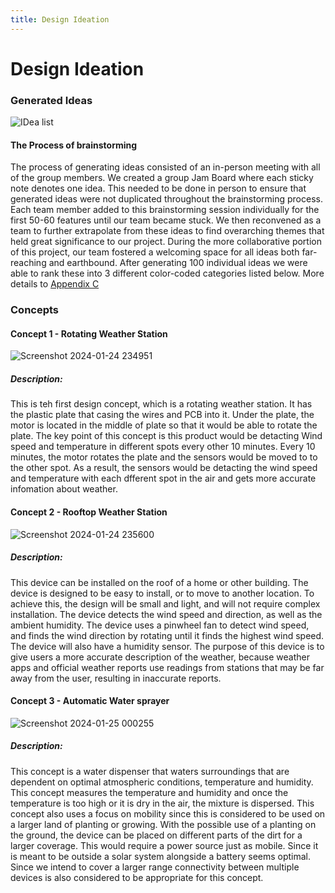 ```yaml
---
title: Design Ideation
---
```


# Design Ideation

### Generated Ideas
![IDea list](https://github.com/Team-309-Weather-Station/Team-309-Weather-Station.github.io/assets/157083379/27312090-f0ae-47f0-b90a-d41468f12cd8)


#### The Process of brainstorming
The process of generating ideas consisted of an in-person meeting with all of the group members. We created a group Jam Board where each sticky note denotes one idea. This needed to be done in person to ensure that generated ideas were not duplicated throughout the brainstorming process. Each team member added to this brainstorming session individually for the first 50-60 features until our team became stuck. We then reconvened as a team to further extrapolate from these ideas to find overarching themes that held great significance to our project. During the more collaborative portion of this project, our team fostered a welcoming space for all ideas both far-reaching and earthbound. After generating 100 individual ideas we were able to rank these into 3 different color-coded categories listed below. More details to [Appendix C](Appendix_C.md)

#### 

### Concepts
#### **Concept 1 - Rotating Weather Station**
![Screenshot 2024-01-24 234951](https://github.com/Team-309-Weather-Station/Team-309-Weather-Station.github.io/assets/157083379/02ff3979-29b2-4de5-a2fd-72e7f55afd0f)

##### **Description**: 
  This is teh first design concept, which is a rotating weather station. It has the plastic plate that casing the wires and PCB into it. Under the plate, the motor is located in the middle of plate so that it would be able to rotate the plate. The key point of this concept is this product would be detacting Wind speed and temperature in different spots every other 10 minutes. Every 10 minutes, the motor rotates the plate and the sensors would be moved to to the other spot. As a result, the sensors would be detacting the wind speed and temperature with each dfferent spot in the air and gets more accurate infomation about weather.


#### **Concept 2 - Rooftop Weather Station**
![Screenshot 2024-01-24 235600](https://github.com/Team-309-Weather-Station/Team-309-Weather-Station.github.io/assets/157083379/41f0bacc-7141-49c2-84bc-fdb026214189)

##### **Description**: 
  This device can be installed on the roof of a home or other building. The device is designed to be easy to install, or to move to another location. To achieve this, the design will be small and light, and will not require complex installation. The device detects the wind speed and direction, as well as the ambient humidity. The device uses a pinwheel fan to detect wind speed, and finds the wind direction by rotating until it finds the highest wind speed. The device will also have a humidity sensor. The purpose of this device is to give users a more accurate description of the weather, because weather apps and official weather reports use readings from stations that may be far away from the user, resulting in inaccurate reports.

#### **Concept 3 - Automatic Water sprayer**
![Screenshot 2024-01-25 000255](https://github.com/Team-309-Weather-Station/Team-309-Weather-Station.github.io/assets/157083379/dc71c78b-619f-408b-8a32-25edfd89fd2f)

##### **Description**: 
  This concept is a water dispenser that waters surroundings that are dependent on optimal atmospheric conditions, temperature and humidity. This concept measures the temperature and humidity and once the temperature is too high or it is dry in the air, the mixture is dispersed. This concept also uses a focus on mobility since this is considered to be used on a larger land of planting or growing. With the possible use of a planting on the ground, the device can be placed on different parts of the dirt for a larger coverage. This would require a power source just as mobile. Since it is meant to be outside a solar system alongside a battery seems optimal. Since we intend to cover a larger range connectivity between multiple devices is also considered to be appropriate for this concept.

